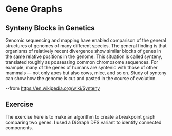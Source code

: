 # Gene Graphs

## Synteny Blocks in Genetics

Genomic sequencing and mapping have enabled comparison of the
general structures of genomes of many different species. The 
general finding is that organisms of relatively recent divergence 
show similar blocks of genes in the same relative positions in
the genome. This situation is called synteny, translated roughly 
as possessing common chromosome sequences. For example, many of 
the genes of humans are syntenic with those of other mammals — 
not only apes but also cows, mice, and so on. Study of synteny 
can show how the genome is cut and pasted in the course of 
evolution.

--from https://en.wikipedia.org/wiki/Synteny

## Exercise

The exercise here is to make an algorithm to create
a breakpoint graph comparing two genes.  I used a DiGraph 
DFS variant to identify connected components.
